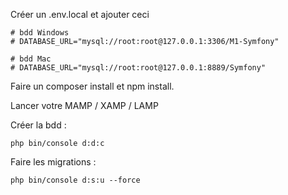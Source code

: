 Créer un .env.local et ajouter ceci

```
# bdd Windows
# DATABASE_URL="mysql://root:root@127.0.0.1:3306/M1-Symfony"

# bdd Mac
# DATABASE_URL="mysql://root:root@127.0.0.1:8889/Symfony"
```

Faire un composer install et npm install.

Lancer votre MAMP / XAMP / LAMP

Créer la bdd :
```
php bin/console d:d:c
```

Faire les migrations :
```
php bin/console d:s:u --force
```
